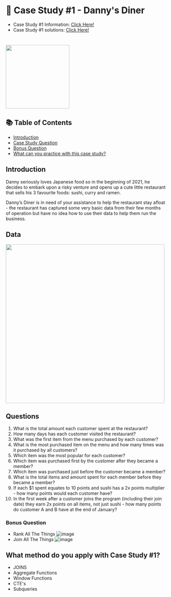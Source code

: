 # 🍜 Case Study #1 - Danny's Diner

- Case Study #1 Information: [Click Here!](https://8weeksqlchallenge.com/case-study-1/)
- Case Study #1 solutions: [Click Here!](https://github.com/beto1810/8_Week_SQL_Challenge/blob/main/Case%20Study%20%231%20-%20Danny's%20Diner/Danny's_Diner_Solutions.md)
#
<img width="200" src="https://user-images.githubusercontent.com/94410139/158028436-eba944af-bdcc-459f-9c2f-fbd868c6c0c1.png">

## 📚 Table of Contents
- [Introduction](#introduction)
- [Case Study Question](#questions)
- [Bonus Question](#bonus-question)
- [What can you practice with this case study?](#what-method-do-you-apply-with-case-study-1)
 
## Introduction 
Danny seriously loves Japanese food so in the beginning of 2021, he decides to embark upon a risky venture and opens up a cute little restaurant that sells his 3 favourite foods: sushi, curry and ramen.

Danny’s Diner is in need of your assistance to help the restaurant stay afloat - the restaurant has captured some very basic data from their few months of operation but have no idea how to use their data to help them run the business.

## Data 

<img width="500" src="https://user-images.githubusercontent.com/94410139/158030281-2ea04216-34dd-41a3-adb6-f6df1cfb4c1a.png">

## Questions

1. What is the total amount each customer spent at the restaurant?
2. How many days has each customer visited the restaurant?
3. What was the first item from the menu purchased by each customer?
4. What is the most purchased item on the menu and how many times was it purchased by all customers?
5. Which item was the most popular for each customer?
6. Which item was purchased first by the customer after they became a member?
7. Which item was purchased just before the customer became a member?
8. What is the total items and amount spent for each member before they became a member?
9. If each $1 spent equates to 10 points and sushi has a 2x points multiplier - how many points would each customer have?
10. In the first week after a customer joins the program (including their join date) they earn 2x points on all items, not just sushi - how many points do customer A and B have at the end of January?

### Bonus Question 
- Rank All The Things 
![image](https://user-images.githubusercontent.com/101379141/195248335-af513f94-0484-46d7-9047-aa8c3308f958.png) 
- Join All The Things 
![image](https://user-images.githubusercontent.com/101379141/195248416-7909d18a-0bd6-4248-8d1e-09fc8dcf1522.png)


## What method do you apply with Case Study #1?
- JOINS
- Aggregate Functions
- Window Functions
- CTE's
- Subqueries
